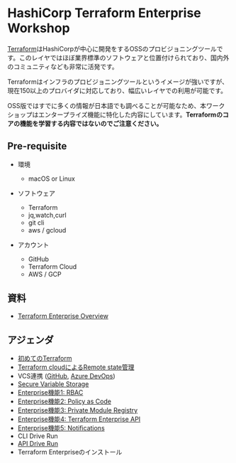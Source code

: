 # HashiCorp Terraform Enterprise Workshop

[Terraform](https://www.terraform.io/)はHashiCorpが中心に開発をするOSSのプロビジョニングツールです。このレイヤではほぼ業界標準のソフトウェアと位置付けられており、国内外のコミュニティなども非常に活発です。

Terraformはインフラのプロビジョニングツールというイメージが強いですが、現在150以上のプロバイダに対応しており、幅広いレイヤでの利用が可能です。

OSS版ではすでに多くの情報が日本語でも調べることが可能なため、本ワークショップはエンタープライズ機能に特化した内容にしています。**Terraformのコアの機能を学習する内容ではないのでご注意ください。**

## Pre-requisite

* 環境
	* macOS or Linux

* ソフトウェア
	* Terraform
	* jq,watch,curl
	* git cli
	* aws / gcloud

* アカウント
	* GitHub
	* Terraform Cloud
	* AWS / GCP

## 資料

* [Terraform Enterprise Overview](https://docs.google.com/presentation/d/1Ovdee0FIrJ_h66B5DToQNYKWJ9XRbudS0RCk4d_x1Eg/edit?usp=sharing)

## アジェンダ
* [初めてのTerraform](https://github.com/hashicorp-japan/terraform-workshop/blob/master/contents/hello-terraform.md)
* [Terraform cloudによるRemote state管理](./contents/tfc-remote-state.md)
* VCS連携 ([GitHub](https://github.com/hashicorp-japan/terraform-workshop/blob/master/contents/vcs.md), [Azure DevOps](https://github.com/hashicorp-japan/terraform-workshop/blob/master/contents/vcs-azure.md))
* [Secure Variable Storage](https://github.com/hashicorp-japan/terraform-workshop/blob/master/contents/variables.md)
* [Enterprise機能1: RBAC](./contents/teams.md)
* [Enterprise機能2: Policy as Code](https://github.com/hashicorp-japan/terraform-workshop/blob/master/contents/sentinel.md)
* [Enterprise機能3: Private Module Registry](https://github.com/hashicorp-japan/terraform-workshop/blob/master/contents/module.md)
* [Enterprise機能4: Terraform Enterprise API](https://github.com/hashicorp-japan/terraform-workshop/blob/master/contents/tf-api.md)
* [Enterprise機能5: Notifications](https://github.com/hashicorp-japan/terraform-workshop/blob/master/contents/notifications.md)
* CLI Drive Run
* [API Drive Run](./contents/api-driven-run.md)
* Terraform Enterpriseのインストール
